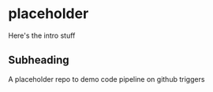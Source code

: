 # placeholder
Here's the intro stuff
## Subheading

A placeholder repo to demo code pipeline on github triggers
